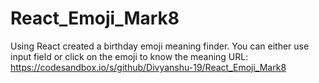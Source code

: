 # React_Emoji_Mark8
Using React created a birthday emoji meaning finder. You can either use input field or click on the emoji to know the meaning
URL: https://codesandbox.io/s/github/Divyanshu-19/React_Emoji_Mark8
